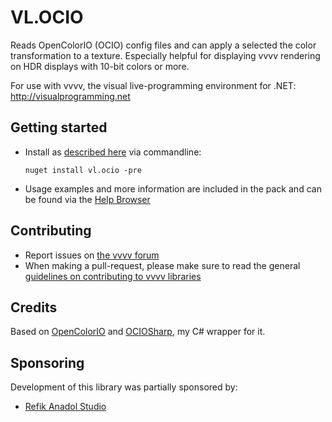 # VL.OCIO
Reads OpenColorIO (OCIO) config files and can apply a selected the color transformation to a texture. Especially helpful for displaying vvvv rendering on HDR displays with 10-bit colors or more.

For use with vvvv, the visual live-programming environment for .NET: http://visualprogramming.net

## Getting started
- Install as [described here](https://thegraybook.vvvv.org/reference/hde/managing-nugets.html) via commandline:

    `nuget install vl.ocio -pre`

- Usage examples and more information are included in the pack and can be found via the [Help Browser](https://thegraybook.vvvv.org/reference/hde/findinghelp.html)

## Contributing
- Report issues on [the vvvv forum](https://discourse.vvvv.org/c/vvvv-gamma/28)
- When making a pull-request, please make sure to read the general [guidelines on contributing to vvvv libraries](https://thegraybook.vvvv.org/reference/extending/contributing.html)

## Credits
Based on [OpenColorIO](https://github.com/AcademySoftwareFoundation/OpenColorIO) and [OCIOSharp](https://github.com/tebjan/OCIOSharp), my C# wrapper for it.

## Sponsoring
Development of this library was partially sponsored by:  
* [Refik Anadol Studio](https://refikanadolstudio.com/)
